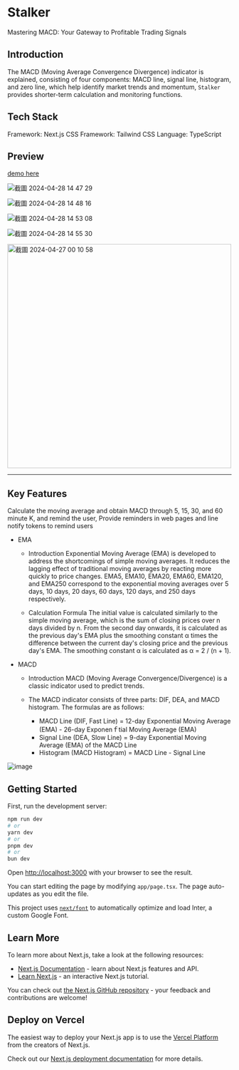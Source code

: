 
# Stalker

Mastering MACD: Your Gateway to Profitable Trading Signals

## Introduction

The MACD (Moving Average Convergence Divergence) indicator is explained, consisting of four components: MACD line, signal line, histogram, and zero line, which help identify market trends and momentum, `Stalker` provides shorter-term calculation and monitoring functions.

## Tech Stack

Framework: Next.js
CSS Framework: Tailwind CSS
Language: TypeScript

## Preview

[demo here](https://stalker.vercel.app/)

![截圖 2024-04-28 14 47 29](https://github.com/milletbard/stalker/assets/25094959/ae743a73-bfbf-4655-a82b-8cbef98d3229)

![截圖 2024-04-28 14 48 16](https://github.com/milletbard/stalker/assets/25094959/1511d066-8b05-4ecf-b5f9-d8b749bece0f)

![截圖 2024-04-28 14 53 08](https://github.com/milletbard/stalker/assets/25094959/2432ed80-b48c-4c14-bfd3-f396b82c83f6)

![截圖 2024-04-28 14 55 30](https://github.com/milletbard/stalker/assets/25094959/70c86044-9367-433e-bfd9-2d7c4b50c7bd)

<img width="503" alt="截圖 2024-04-27 00 10 58" src="https://github.com/milletbard/stalker/assets/25094959/bc1e6674-86cf-45a1-99cb-7f9ffc6732b5">

---

## Key Features

Calculate the moving average and obtain MACD through 5, 15, 30, and 60 minute K, and remind the user, Provide reminders in web pages and line notify tokens to remind users

- EMA
    - Introduction
Exponential Moving Average (EMA) is developed to address the shortcomings of simple moving averages. It reduces the lagging effect of traditional moving averages by reacting more quickly to price changes. EMA5, EMA10, EMA20, EMA60, EMA120, and EMA250 correspond to the exponential moving averages over 5 days, 10 days, 20 days, 60 days, 120 days, and 250 days respectively.

    - Calculation Formula
The initial value is calculated similarly to the simple moving average, which is the sum of closing prices over n days divided by n. From the second day onwards, it is calculated as the previous day's EMA plus the smoothing constant α times the difference between the current day's closing price and the previous day's EMA. The smoothing constant α is calculated as α = 2 / (n + 1).

- MACD
    - Introduction
MACD (Moving Average Convergence/Divergence) is a classic indicator used to predict trends.

    - The MACD indicator consists of three parts: DIF, DEA, and MACD histogram. The formulas are as follows:
        - MACD Line (DIF, Fast Line) = 12-day Exponential Moving Average (EMA) - 26-day Exponenｆtial Moving Average (EMA)
        - Signal Line (DEA, Slow Line) = 9-day Exponential Moving Average (EMA) of the MACD Line
        - Histogram (MACD Histogram) = MACD Line - Signal Line

![image](https://github.com/milletbard/stalker/assets/25094959/202ed584-e0cd-47d7-9c58-f0e6ba83226b)




## Getting Started

First, run the development server:

```bash
npm run dev
# or
yarn dev
# or
pnpm dev
# or
bun dev
```

Open [http://localhost:3000](http://localhost:3000) with your browser to see the result.

You can start editing the page by modifying `app/page.tsx`. The page auto-updates as you edit the file.

This project uses [`next/font`](https://nextjs.org/docs/basic-features/font-optimization) to automatically optimize and load Inter, a custom Google Font.

## Learn More

To learn more about Next.js, take a look at the following resources:

- [Next.js Documentation](https://nextjs.org/docs) - learn about Next.js features and API.
- [Learn Next.js](https://nextjs.org/learn) - an interactive Next.js tutorial.

You can check out [the Next.js GitHub repository](https://github.com/vercel/next.js/) - your feedback and contributions are welcome!

## Deploy on Vercel

The easiest way to deploy your Next.js app is to use the [Vercel Platform](https://vercel.com/new?utm_medium=default-template&filter=next.js&utm_source=create-next-app&utm_campaign=create-next-app-readme) from the creators of Next.js.

Check out our [Next.js deployment documentation](https://nextjs.org/docs/deployment) for more details.

